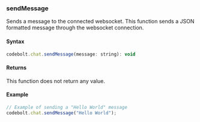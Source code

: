 ### sendMessage

Sends a message to the connected websocket. This function sends a JSON formatted message through the websocket connection.

#### Syntax

```javascript
codebolt.chat.sendMessage(message: string): void
```
#### Returns

This function does not return any value.

#### Example

```javascript
// Example of sending a "Hello World" message
codebolt.chat.sendMessage("Hello World");
